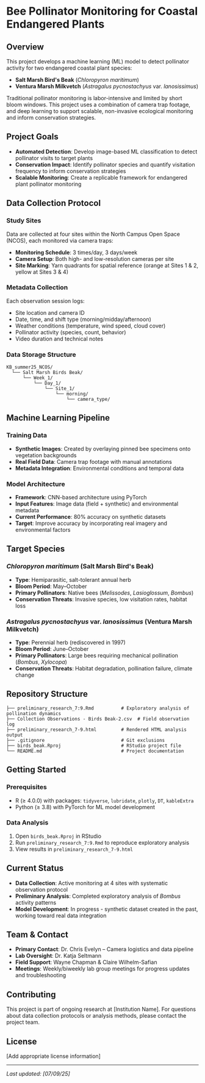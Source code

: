 # Bee Pollinator Monitoring for Coastal Endangered Plants

## Overview

This project develops a machine learning (ML) model to detect pollinator activity for two endangered coastal plant species:

- **Salt Marsh Bird's Beak** (*Chloropyron maritimum*)
- **Ventura Marsh Milkvetch** (*Astragalus pycnostachyus* var. *lanosissimus*)

Traditional pollinator monitoring is labor-intensive and limited by short bloom windows. This project uses a combination of camera trap footage, and deep learning to support scalable, non-invasive ecological monitoring and inform conservation strategies.

## Project Goals

- **Automated Detection**: Develop image-based ML classification to detect pollinator visits to target plants
- **Conservation Impact**: Identify pollinator species and quantify visitation frequency to inform conservation strategies
- **Scalable Monitoring**: Create a replicable framework for endangered plant pollinator monitoring

## Data Collection Protocol

### Study Sites
Data are collected at four sites within the North Campus Open Space (NCOS), each monitored via camera traps:

- **Monitoring Schedule**: 3 times/day, 3 days/week
- **Camera Setup**: Both high- and low-resolution cameras per site
- **Site Marking**: Yarn quadrants for spatial reference (orange at Sites 1 & 2, yellow at Sites 3 & 4)

### Metadata Collection
Each observation session logs:
- Site location and camera ID
- Date, time, and shift type (morning/midday/afternoon)
- Weather conditions (temperature, wind speed, cloud cover)
- Pollinator activity (species, count, behavior)
- Video duration and technical notes

### Data Storage Structure
```
KB_summer25_NCOS/
  └── Salt Marsh Birds Beak/
      └── Week_1/
          └── Day_1/
              └── Site_1/
                  └── morning/
                      └── camera_type/
```

## Machine Learning Pipeline

### Training Data
- **Synthetic Images**: Created by overlaying pinned bee specimens onto vegetation backgrounds
- **Real Field Data**: Camera trap footage with manual annotations
- **Metadata Integration**: Environmental conditions and temporal data

### Model Architecture
- **Framework**: CNN-based architecture using PyTorch
- **Input Features**: Image data (field + synthetic) and environmental metadata
- **Current Performance**: 80% accuracy on synthetic datasets
- **Target**: Improve accuracy by incorporating real imagery and environmental factors

## Target Species

### *Chloropyron maritimum* (Salt Marsh Bird's Beak)
- **Type**: Hemiparasitic, salt-tolerant annual herb
- **Bloom Period**: May–October
- **Primary Pollinators**: Native bees (*Melissodes*, *Lasioglossum*, *Bombus*)
- **Conservation Threats**: Invasive species, low visitation rates, habitat loss

### *Astragalus pycnostachyus* var. *lanosissimus* (Ventura Marsh Milkvetch)
- **Type**: Perennial herb (rediscovered in 1997)
- **Bloom Period**: June–October
- **Primary Pollinators**: Large bees requiring mechanical pollination (*Bombus*, *Xylocopa*)
- **Conservation Threats**: Habitat degradation, pollination failure, climate change

## Repository Structure

```
├── preliminary_research_7:9.Rmd          # Exploratory analysis of pollination dynamics
├── Collection Observations - Birds Beak-2.csv  # Field observation log
├── preliminary_research_7-9.html         # Rendered HTML analysis output
├── .gitignore                            # Git exclusions
├── birds_beak.Rproj                      # RStudio project file
└── README.md                             # Project documentation
```

## Getting Started

### Prerequisites
- R (≥ 4.0.0) with packages: `tidyverse`, `lubridate`, `plotly`, `DT`, `kableExtra`
- Python (≥ 3.8) with PyTorch for ML model development

### Data Analysis
1. Open `birds_beak.Rproj` in RStudio
2. Run `preliminary_research_7:9.Rmd` to reproduce exploratory analysis
3. View results in `preliminary_research_7-9.html`

## Current Status

- **Data Collection**: Active monitoring at 4 sites with systematic observation protocol
- **Preliminary Analysis**: Completed exploratory analysis of *Bombus* activity patterns
- **Model Development**: In progress - synthetic dataset created in the past, working toward real data integration

## Team & Contact

- **Primary Contact**: Dr. Chris Evelyn – Camera logistics and data pipeline
- **Lab Oversight**: Dr. Katja Seltmann
- **Field Support**: Wayne Chapman & Claire Wilhelm-Safian
- **Meetings**: Weekly/biweekly lab group meetings for progress updates and troubleshooting

## Contributing

This project is part of ongoing research at [Institution Name]. For questions about data collection protocols or analysis methods, please contact the project team.

## License

[Add appropriate license information]

---

*Last updated: [07/09/25]*
